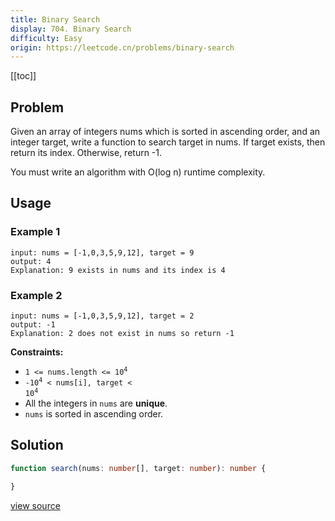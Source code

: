```yaml
---
title: Binary Search
display: 704. Binary Search
difficulty: Easy
origin: https://leetcode.cn/problems/binary-search
---
```


[[toc]]

## Problem

Given an array of integers nums which is sorted in ascending order, and an integer target, write a function to search target in nums. If target exists, then return its index. Otherwise, return -1.

You must write an algorithm with O(log n) runtime complexity.

## Usage

### Example 1

```
input: nums = [-1,0,3,5,9,12], target = 9
output: 4
Explanation: 9 exists in nums and its index is 4
```

### Example 2

```
input: nums = [-1,0,3,5,9,12], target = 2
output: -1
Explanation: 2 does not exist in nums so return -1
```


**Constraints:**

- <code>1 &lt;= nums.length &lt;= 10<sup>4</sup></code>
- <code>-10<sup>4</sup> &lt; nums[i], target &lt; 10<sup>4</sup></code>
- All the integers in <code>nums</code> are **unique**.
- <code>nums</code> is sorted in ascending order.


## Solution

```ts
function search(nums: number[], target: number): number {

}
```

[view source](https://leetcode.cn/problems/binary-search)
